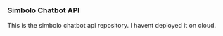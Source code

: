### Simbolo Chatbot API

This is the simbolo chatbot api repository. I havent deployed it on cloud.
